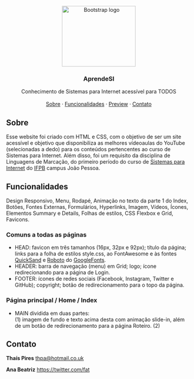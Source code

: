 <p align="center">
  <a href="https://getbootstrap.com/">
    <img src="https://getbootstrap.com/docs/5.0/assets/brand/bootstrap-logo-shadow.png" alt="Bootstrap logo" width="200" height="165">
  </a>
</p>

<h3 align="center">AprendeSI</h3>

<p align="center">
  Conhecimento de Sistemas para Internet acessível para TODOS
  <br>
  <br>
  <a href="https://github.com/twbs/bootstrap/issues/new?template=bug_report.md">Sobre</a>
  ·
  <a href="https://github.com/twbs/bootstrap/issues/new?template=feature_request.md">Funcionalidades</a>
  ·
  <a href="https://themes.getbootstrap.com/">Preview</a>
  ·
  <a href="https://blog.getbootstrap.com/">Contato</a>
</p>


## Sobre

Esse website foi criado com HTML e CSS, com o objetivo de ser um site acessível e objetivo que disponibiliza as melhores vídeoaulas do YouTube (selecionadas a dedo) para os conteúdos pertencentes ao curso de Sistemas para Internet.
Além disso, foi um requisito da disciplina de Linguagens de Marcação, do primeiro período do curso de [Sistemas para Internet](https://estudante.ifpb.edu.br/cursos/39/) do [IFPB](https://www.ifpb.edu.br/joaopessoa) campus João Pessoa.

## Funcionalidades
Design Responsivo, Menu, Rodapé, Animação no texto da parte 1 do Index, Botões, Fontes Externas, Formulários, Hyperlinks, Imagem, Vídeos, Ícones, Elementos Summary e Details, Folhas de estilos, CSS Flexbox e Grid, Favicons.

### Comuns a todas as páginas
- HEAD: favicon em três tamanhos (16px, 32px e 92px); título da página; links para a folha de estilos style.css, ao FontAwesome e às fontes [QuickSand](https://fonts.google.com/specimen/Quicksand) e [Roboto](https://fonts.google.com/specimen/Roboto) do [GoogleFonts](https://fonts.google.com/). 
- HEADER: barra de navegação (menu) em Grid; logo; ícone redirecionando para a página de Login.
- FOOTER: ícones de redes sociais (Facebook, Instagram, Twitter e GitHub); copyright; botão de redirecionamento para o topo da página.

### Página principal / Home / Index
- MAIN dividida em duas partes:<br>
(1) imagem de fundo e texto acima desta com animação slide-in, além de um botão de redirecionamento para a página Roteiro.
(2)


## Contato

**Thaís Pires**
<thpa@hotmail.co.uk>

**Ana Beatriz**
<https://twitter.com/fat>

